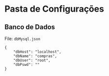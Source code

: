 # Pasta de Configurações

## Banco de Dados
File: ```dbMysql.json```

```
{
    "dbHost": "localhost",
    "dbName": "compras",
    "dbUser": "root",
    "dbPswd": ""
}
```
